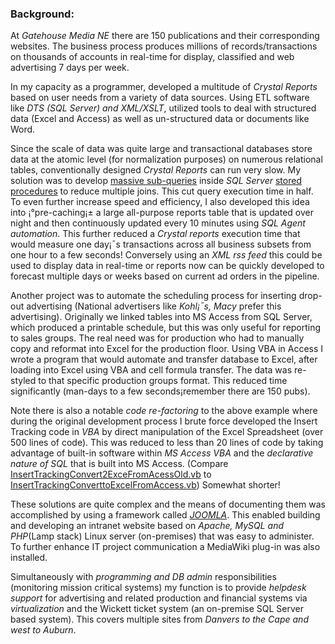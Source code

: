 

### Background:

At _Gatehouse Media NE_ there are 150 publications and their corresponding websites. The business process produces millions of records/transactions on thousands of accounts in real-time for display, classified and web advertising 7 days per week. 

In my capacity as a programmer, developed a multitude of _Crystal Reports_ based on user needs from a variety of data sources. Using ETL software like _DTS (SQL Server) and XML/XSLT_, utilized tools to deal with structured data (Excel and Access) as well as un-structured  data or documents like Word.

Since the scale of data was quite large and transactional databases store data at the atomic level (for normalization purposes) on numerous relational tables, conventionally designed _Crystal Reports_ can run very slow.  My solution was to develop [massive sub-queries](https://github.com/RayNieva/SolutionPortfolioSampleCodeSnippets/blob/master/CreatTestDailyTable.sql) inside _SQL Server_ [stored procedures](https://github.com/RayNieva/SolutionPortfolioSampleCodeSnippets/blob/master/MultiProceTempTables.sql) to reduce multiple joins. This cut query execution time in half.  To even further increase speed and efficiency, I also developed this idea into ¡°pre-caching¡± a large all-purpose reports table that is updated over night and then continuously updated every 10 minutes using _SQL Agent automation_. This further reduced a _Crystal reports_ execution time that would measure one day¡¯s transactions across all business subsets from one hour to a few seconds! Conversely using an  _XML rss feed_ this could be used to display data  in real-time or reports now can be quickly developed to forecast multiple days or weeks based on current ad orders in the pipeline. 

Another project was to automate the scheduling process for inserting drop-out advertising
(National advertisers like _Kohl¡¯s, Macy_ prefer this advertising). Originally we linked tables into MS Access from SQL Server, which produced a printable schedule, but this was only useful for reporting to sales groups. The real need was for production who had to manually copy and reformat into Excel for the production floor. Using VBA in Access  I wrote a program that would automate and transfer database to Excel, after loading into Excel using VBA and cell formula transfer. The data was re-styled to that specific production groups format. This reduced time significantly (man-days to a few seconds¡­remember there are 150 pubs).

Note there is also a notable _code re-factoring_ to the above example where during the original development process I brute force developed the Insert Tracking code in _VBA_ by direct manipulation of the Excel Spreadsheet (over 500 lines of code). This was reduced to less than 20 lines of code by taking advantage of built-in software within _MS Access VBA_ and the _declarative nature of SQL_ that is built into MS Access. (Compare [InsertTrackingConvert2ExceFromAcessOld.vb](https://github.com/RayNieva/SolutionPortfolioSampleCodeSnippets/blob/master/InsertTrackingConvert2ExcelFromAccessOld.vb) to [InsertTrackingConverttoExcelFromAccess.vb](https://github.com/RayNieva/SolutionPortfolioSampleCodeSnippets/blob/master/InsertTrackingConvert2ExcelFromAccess.vb)) Somewhat shorter!


These solutions are quite complex and the means of documenting them was accomplished by using a framework called [_JOOMLA_](http://rgnterprises.net/joomla/). This enabled building and developing an intranet website based on _Apache, MySQL and PHP_(Lamp stack) Linux server (on-premises) that was easy to administer. To further enhance IT project communication a MediaWiki plug-in was also installed.

Simultaneously with _programming and DB admin_ responsibilities (monitoring mission critical systems) my function is to provide _helpdesk support_ for advertising and related production and financial systems via _virtualization_ and the Wickett ticket system (an on-premise SQL Server based system). This covers multiple sites from _Danvers to the Cape and west to Auburn_.
